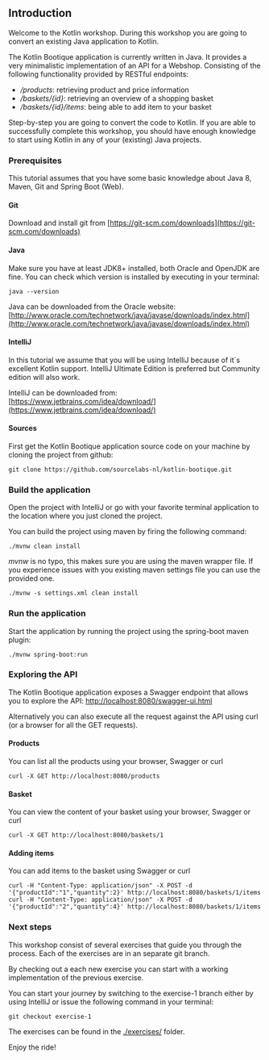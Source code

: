 ## Introduction

Welcome to the Kotlin workshop. During this workshop you are going to convert an existing Java application to Kotlin.

The Kotlin Bootique application is currently written in Java. It provides a very minimalistic implementation of an API for a Webshop. Consisting of the following functionality provided by RESTful endpoints:

- _/products_: retrieving product and price information
- _/baskets/{id}_: retrieving an overview of a shopping basket
- _/baskets/{id}/items_: being able to add item to your basket

Step-by-step you are going to convert the code to Kotlin. If you are able to successfully complete this workshop, you should have enough knowledge to start using Kotlin in any of your (existing) Java projects.

### Prerequisites

This tutorial assumes that you have some basic knowledge about Java 8, Maven, Git and Spring Boot (Web).


#### Git

Download and install git from [https://git-scm.com/downloads](https://git-scm.com/downloads)

#### Java

Make sure you have at least JDK8+ installed, both Oracle and OpenJDK are fine. You can check which version is installed by executing in your terminal:

```
java --version
```

Java can be downloaded from the Oracle website: [http://www.oracle.com/technetwork/java/javase/downloads/index.html](http://www.oracle.com/technetwork/java/javase/downloads/index.html)

#### IntelliJ

In this tutorial we assume that you will be using IntelliJ because of it`s excellent Kotlin support. IntelliJ Ultimate Edition is preferred but Community edition will also work. 

IntelliJ can be downloaded from: [https://www.jetbrains.com/idea/download/](https://www.jetbrains.com/idea/download/)

#### Sources

First get the Kotlin Bootique application source code on your machine by cloning the project from github:

```
git clone https://github.com/sourcelabs-nl/kotlin-bootique.git
```

### Build the application

Open the project with IntelliJ or go with your favorite terminal application to the location where you just cloned the project. 

You can build the project using maven by firing the following command:

```
./mvnw clean install
```

_mvnw_ is no typo, this makes sure you are using the maven wrapper file. If you experience issues with you existing maven settings file you can use the provided one.

```
./mvnw -s settings.xml clean install
```

### Run the application

Start the application by running the project using the spring-boot maven plugin:

```
./mvnw spring-boot:run
```

### Exploring the API

The Kotlin Bootique application exposes a Swagger endpoint that allows you to explore the API: [http://localhost:8080/swagger-ui.html](http://localhost:8080/swagger-ui.html)

Alternatively you can also execute all the request against the API using curl (or a browser for all the GET requests). 

#### Products

You can list all the products using your browser, Swagger or curl

```                                                                                                                                                                                                                                                                                                                                                            
curl -X GET http://localhost:8080/products
```

#### Basket

You can view the content of your basket using your browser, Swagger or curl

```                                                                                                                                                                                                                                                                                                                                                            
curl -X GET http://localhost:8080/baskets/1
```

#### Adding items

You can add items to the basket using Swagger or curl

```                                                                                                                                                                                                                                                                                                                                                            
curl -H "Content-Type: application/json" -X POST -d '{"productId":"1","quantity":2}' http://localhost:8080/baskets/1/items
curl -H "Content-Type: application/json" -X POST -d '{"productId":"2","quantity":4}' http://localhost:8080/baskets/1/items
```

### Next steps

This workshop consist of several exercises that guide you through the process. Each of the exercises are in an separate git branch. 

By checking out a each new exercise you can start with a working implementation of the previous exercise.

You can start your journey by switching to the exercise-1 branch either by using IntelliJ or issue the following command in your terminal:

```
git checkout exercise-1
```

The exercises can be found in the [./exercises/](exercises/exercise-1.md) folder.

Enjoy the ride!